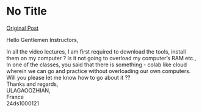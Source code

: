 # No Title

[Original Post](https://discourse.onlinedegree.iitm.ac.in/t/161083/60)

<p>Hello Gentlemen Instructors,</p>
<p>In all the video lectures, I am first required to download the tools, install them on my computer ? Is it not going to overload my computer’s RAM etc.,<br>
In one of the classes, you said that there is something  - colab like cloud wherein we can go and practice without overloading our own computers. Will you please let me know how to go about it ??<br>
Thanks and regards,<br>
ULAGAOOZHIAN,<br>
France<br>
24ds1000121</p>